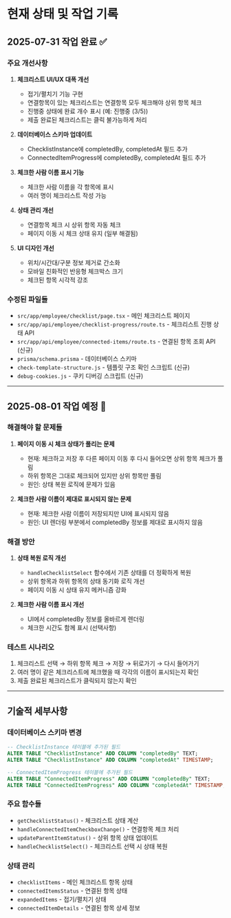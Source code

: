 # 현재 상태 및 작업 기록

## 2025-07-31 작업 완료 ✅

### 주요 개선사항
1. **체크리스트 UI/UX 대폭 개선**
   - 접기/펼치기 기능 구현
   - 연결항목이 있는 체크리스트는 연결항목 모두 체크해야 상위 항목 체크
   - 진행중 상태에 완료 개수 표시 (예: 진행중 (3/5))
   - 제출 완료된 체크리스트는 클릭 불가능하게 처리

2. **데이터베이스 스키마 업데이트**
   - ChecklistInstance에 completedBy, completedAt 필드 추가
   - ConnectedItemProgress에 completedBy, completedAt 필드 추가

3. **체크한 사람 이름 표시 기능**
   - 체크한 사람 이름을 각 항목에 표시
   - 여러 명이 체크리스트 작성 가능

4. **상태 관리 개선**
   - 연결항목 체크 시 상위 항목 자동 체크
   - 페이지 이동 시 체크 상태 유지 (일부 해결됨)

5. **UI 디자인 개선**
   - 위치/시간대/구분 정보 제거로 간소화
   - 모바일 친화적인 반응형 체크박스 크기
   - 체크된 항목 시각적 강조

### 수정된 파일들
- `src/app/employee/checklist/page.tsx` - 메인 체크리스트 페이지
- `src/app/api/employee/checklist-progress/route.ts` - 체크리스트 진행 상태 API
- `src/app/api/employee/connected-items/route.ts` - 연결된 항목 조회 API (신규)
- `prisma/schema.prisma` - 데이터베이스 스키마
- `check-template-structure.js` - 템플릿 구조 확인 스크립트 (신규)
- `debug-cookies.js` - 쿠키 디버깅 스크립트 (신규)

---

## 2025-08-01 작업 예정 🔄

### 해결해야 할 문제들
1. **페이지 이동 시 체크 상태가 풀리는 문제**
   - 현재: 체크하고 저장 후 다른 페이지 이동 후 다시 들어오면 상위 항목 체크가 풀림
   - 하위 항목은 그대로 체크되어 있지만 상위 항목만 풀림
   - 원인: 상태 복원 로직에 문제가 있음

2. **체크한 사람 이름이 제대로 표시되지 않는 문제**
   - 현재: 체크한 사람 이름이 저장되지만 UI에 표시되지 않음
   - 원인: UI 렌더링 부분에서 completedBy 정보를 제대로 표시하지 않음

### 해결 방안
1. **상태 복원 로직 개선**
   - `handleChecklistSelect` 함수에서 기존 상태를 더 정확하게 복원
   - 상위 항목과 하위 항목의 상태 동기화 로직 개선
   - 페이지 이동 시 상태 유지 메커니즘 강화

2. **체크한 사람 이름 표시 개선**
   - UI에서 completedBy 정보를 올바르게 렌더링
   - 체크한 시간도 함께 표시 (선택사항)

### 테스트 시나리오
1. 체크리스트 선택 → 하위 항목 체크 → 저장 → 뒤로가기 → 다시 들어가기
2. 여러 명이 같은 체크리스트에 체크했을 때 각각의 이름이 표시되는지 확인
3. 제출 완료된 체크리스트가 클릭되지 않는지 확인

---

## 기술적 세부사항

### 데이터베이스 스키마 변경
```sql
-- ChecklistInstance 테이블에 추가된 필드
ALTER TABLE "ChecklistInstance" ADD COLUMN "completedBy" TEXT;
ALTER TABLE "ChecklistInstance" ADD COLUMN "completedAt" TIMESTAMP;

-- ConnectedItemProgress 테이블에 추가된 필드
ALTER TABLE "ConnectedItemProgress" ADD COLUMN "completedBy" TEXT;
ALTER TABLE "ConnectedItemProgress" ADD COLUMN "completedAt" TIMESTAMP;
```

### 주요 함수들
- `getChecklistStatus()` - 체크리스트 상태 계산
- `handleConnectedItemCheckboxChange()` - 연결항목 체크 처리
- `updateParentItemStatus()` - 상위 항목 상태 업데이트
- `handleChecklistSelect()` - 체크리스트 선택 시 상태 복원

### 상태 관리
- `checklistItems` - 메인 체크리스트 항목 상태
- `connectedItemsStatus` - 연결된 항목 상태
- `expandedItems` - 접기/펼치기 상태
- `connectedItemDetails` - 연결된 항목 상세 정보 